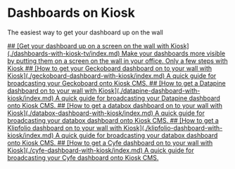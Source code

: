 # Dashboards on Kiosk
The easiest way to get your dashboard up on the wall

<a href="./dashboards-with-kiosk-tv/index.md" class="paper" markdown="1">
## [Get your dashboard up on a screen on the wall with Kiosk](./dashboards-with-kiosk-tv/index.md)
Make your dashboards more visible by putting them on a screen on the wall in your office. Only a few steps with Kiosk

</a>

<a href="./geckoboard-dashboard-with-kiosk/index.md" class="paper" markdown="1">
## [How to get your Geckoboard dashboard on to your wall with Kiosk](./geckoboard-dashboard-with-kiosk/index.md)
A quick guide for broadcasting your Geckoboard onto Kiosk CMS.

</a>

<a href="./datapine-dashboard-with-kiosk/index.md" class="paper" markdown="1">
## [How to get a Datapine dashboard on to your wall with Kiosk](./datapine-dashboard-with-kiosk/index.md)
A quick guide for broadcasting your Datapine dashboard onto Kiosk CMS.

</a>

<a href="./databox-dashboard-with-kiosk/index.md" class="paper" markdown="1">
## [How to get a databox dashboard on to your wall with Kiosk](./databox-dashboard-with-kiosk/index.md)
A quick guide for broadcasting your databox dashboard onto Kiosk CMS.

</a>

<a href="./klipfolio-dashboard-with-kiosk/index.md" class="paper" markdown="1">
## [How to get a Klipfolio dashboard on to your wall with Kiosk](./klipfolio-dashboard-with-kiosk/index.md)
A quick guide for broadcasting your databox dashboard onto Kiosk CMS.

</a>

<a href="./cyfe-dashboard-with-kiosk/index.md" class="paper" markdown="1">
## [How to get a Cyfe dashboard on to your wall with Kiosk](./cyfe-dashboard-with-kiosk/index.md)
A quick guide for broadcasting your Cyfe dashboard onto Kiosk CMS.

</a>
